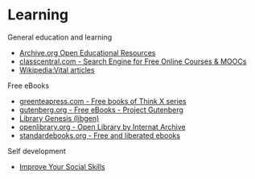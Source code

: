 # Learning

General education and learning
- [Archive.org Open Educational Resources](https://archive.org/details/education)
- [classcentral.com - Search Engine for Free Online Courses & MOOCs](https://www.classcentral.com/)
- [Wikipedia:Vital articles](https://en.wikipedia.org/wiki/Wikipedia:Vital_articles)

Free eBooks
- [greenteapress.com - Free books of Think X series](https://greenteapress.com/)
- [gutenberg.org - Free eBooks - Project Gutenberg](https://www.gutenberg.org/)
- [Library Genesis (libgen)](http://gen.lib.rus.ec/)
- [openlibrary.org - Open Library by Internat Archive](https://openlibrary.org/)
- [standardebooks.org - Free and liberated ebooks](https://standardebooks.org/ebooks)

Self development
- [Improve Your Social Skills](https://www.improveyoursocialskills.com/)
